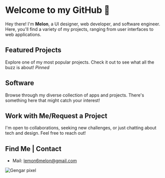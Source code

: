 # Welcome to my GitHub 🍉

Hey there! I'm **Melon**, a UI designer, web developer, and software engineer. Here, you'll find a variety of my projects, ranging from user interfaces to web applications.

## Featured Projects

Explore one of my most popular projects. Check it out to see what all the buzz is about! 
*Pinned*

## Software

Browse through my diverse collection of apps and projects. There's something here that might catch your interest!

## Work with Me/Request a Project

I'm open to collaborations, seeking new challenges, or just chatting about tech and design. Feel free to reach out!

## Find Me | Contact 

- Mail: lemon6melon@gmail.com

![Gengar pixel](https://user-images.githubusercontent.com/61595428/142208395-57ac45fe-a4b3-4d54-b3c8-4aef2d641f52.gif)
